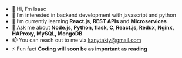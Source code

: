 - 👋 Hi, I’m Isaac
- 👀 I’m interested in backend development with javascript and python
- 🌱 I’m currently learning **React.js**, **REST APIs** and **Microservices**
- 💬 Ask me about **Node.js, Python, flask, C, React.js, Redux, Nginx, HAProxy, MySQL, MongoDB**
- 📫 You can reach out to me via kanytakiy@gmail.com
- ⚡ Fun fact **Coding will soon be as important as reading**

<!---
Isaac-web/Isaac-web is a ✨ special ✨ repository because its `README.md` (this file) appears on your GitHub profile.
You can click the Preview link to take a look at your changes.
--->
